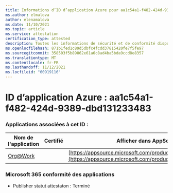 ```yaml
---
title: Informations d’ID d’application Azure pour aa1c54a1-f482-424d-9389-dbd131233483
ms.author: elmalova
author: elenamalova
ms.date: 11/10/2021
ms.topic: article
ms.service: attestation
certification_type: attested
description: Toutes les informations de sécurité et de conformité disponibles pour aa1c54a1-f482-424d-9389-dbd131233483.
ms.openlocfilehash: 871b1fed1c89d5dbfc4fcdd37815420fe7f5fe97
ms.sourcegitcommit: 358503f5b89862e61a6c8ad4ba5bda9ccd8e8357
ms.translationtype: MT
ms.contentlocale: fr-FR
ms.lasthandoff: 11/12/2021
ms.locfileid: "60919116"
---
```

# <a name="azure-app-id-aa1c54a1-f482-424d-9389-dbd131233483"></a>ID d’application Azure : aa1c54a1-f482-424d-9389-dbd131233483


### <a name="apps-associated-with-this-id"></a>Applications associées à cet ID :
| **Nom de l'application** | **Certifié** | **Afficher dans AppSource** |
|--------------|---------------|-----------------------|
| [Org@Work](https://docs.microsoft.com/microsoft-365-app-certification/forward/WA200002461) |  | [https://appsource.microsoft.com/product/office/WA200002461](https://appsource.microsoft.com/product/office/WA200002461) |

### <a name="microsoft-365-app-compliance-status"></a>Microsoft 365 conformité des applications
- Publisher statut attestaton : Terminé
